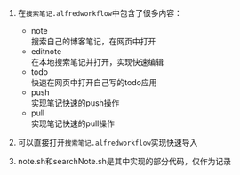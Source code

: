 1. 在`搜索笔记.alfredworkflow`中包含了很多内容：
    - note      
    搜索自己的博客笔记，在网页中打开
    - editnote      
    在本地搜索笔记并打开，实现快速编辑
    - todo      
    快速在网页中打开自己写的todo应用
    - push      
    实现笔记快速的push操作
    - pull      
    实现笔记快速的pull操作

2. 可以直接打开`搜索笔记.alfredworkflow`实现快速导入
3. note.sh和searchNote.sh是其中实现的部分代码，仅作为记录